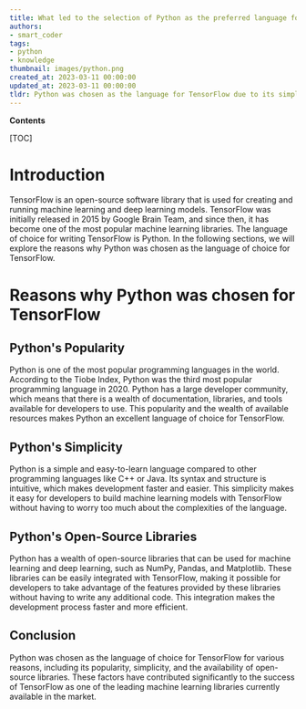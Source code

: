 ```yaml
---
title: What led to the selection of Python as the preferred language for tensorflow?
authors:
- smart_coder
tags:
- python
- knowledge
thumbnail: images/python.png
created_at: 2023-03-11 00:00:00
updated_at: 2023-03-11 00:00:00
tldr: Python was chosen as the language for TensorFlow due to its simplicity, readability, and large developer community.
---
```


**Contents**

[TOC]

# Introduction

TensorFlow is an open-source software library that is used for creating and running machine learning and deep learning models. TensorFlow was initially released in 2015 by Google Brain Team, and since then, it has become one of the most popular machine learning libraries. The language of choice for writing TensorFlow is Python. In the following sections, we will explore the reasons why Python was chosen as the language of choice for TensorFlow.

# Reasons why Python was chosen for TensorFlow 

## Python's Popularity  
Python is one of the most popular programming languages in the world. According to the Tiobe Index, Python was the third most popular programming language in 2020. Python has a large developer community, which means that there is a wealth of documentation, libraries, and tools available for developers to use. This popularity and the wealth of available resources makes Python an excellent language of choice for TensorFlow.

## Python's Simplicity
Python is a simple and easy-to-learn language compared to other programming languages like C++ or Java. Its syntax and structure is intuitive, which makes development faster and easier. This simplicity makes it easy for developers to build machine learning models with TensorFlow without having to worry too much about the complexities of the language.

## Python's Open-Source Libraries
Python has a wealth of open-source libraries that can be used for machine learning and deep learning, such as NumPy, Pandas, and Matplotlib. These libraries can be easily integrated with TensorFlow, making it possible for developers to take advantage of the features provided by these libraries without having to write any additional code. This integration makes the development process faster and more efficient.

## Conclusion 

Python was chosen as the language of choice for TensorFlow for various reasons, including its popularity, simplicity, and the availability of open-source libraries. These factors have contributed significantly to the success of TensorFlow as one of the leading machine learning libraries currently available in the market.
